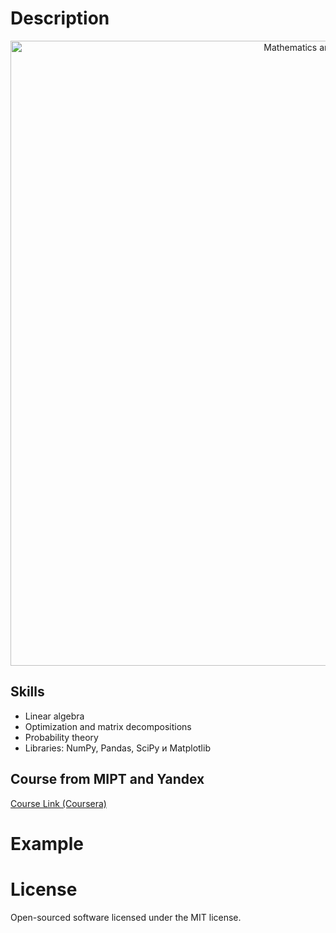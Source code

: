 # Description 

<p align="center">
  <img src="https://github.com/bobrokerson/mipt/blob/main/resources/logo.jpeg" width="1000" title="Mathematics and Data analysis">
</p>


## Skills
* Linear algebra
* Optimization and matrix decompositions
* Probability theory
* Libraries: NumPy, Pandas, SciPy и Matplotlib



## Course from MIPT and Yandex

[Course Link (Coursera)](https://www.coursera.org/learn/mathematics-and-python)

# Example

# License
Open-sourced software licensed under the MIT license.
